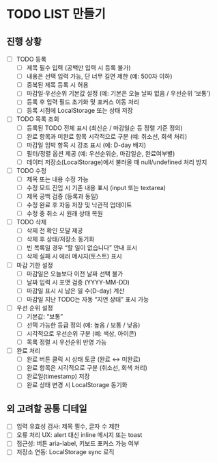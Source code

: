 # TODO LIST 만들기

## 진행 상황

- [ ] TODO 등록
  - [ ] 제목 필수 입력 (공백만 입력 시 등록 불가)
  - [ ] 내용은 선택 입력 가능, 단 너무 길면 제한 (예: 500자 이하)
  - [ ] 중복된 제목 등록 시 허용
  - [ ] 마감일·우선순위 기본값 설정 (예: 기본은 오늘 날짜 없음 / 우선순위 ‘보통’)
  - [ ] 등록 후 입력 필드 초기화 및 포커스 이동 처리
  - [ ] 등록 시점에 LocalStorage 또는 상태 저장
- [ ] TODO 목록 조회
  - [ ] 등록된 TODO 전체 표시 (최신순 / 마감일순 등 정렬 기준 정의)
  - [ ] 완료 항목과 미완료 항목 시각적으로 구분 (예: 취소선, 회색 처리)
  - [ ] 마감일 임박 항목 시 강조 표시 (예: D-day 배지)
  - [ ] 필터/정렬 옵션 제공 (예: 우선순위순, 마감일순, 완료여부별)
  - [ ] 데이터 저장소(LocalStorage)에서 불러올 때 null/undefined 처리 방지
- [ ] TODO 수정
  - [ ] 제목 또는 내용 수정 가능
  - [ ] 수정 모드 진입 시 기존 내용 표시 (input 또는 textarea)
  - [ ] 제목 공백 검증 (등록과 동일)
  - [ ] 수정 완료 후 자동 저장 및 낙관적 업데이트
  - [ ] 수정 중 취소 시 원래 상태 복원
- [ ] TODO 삭제
  - [ ] 삭제 전 확인 모달 제공
  - [ ] 삭제 후 상태/저장소 동기화
  - [ ] 빈 목록일 경우 “할 일이 없습니다” 안내 표시
  - [ ] 삭제 실패 시 에러 메시지(토스트) 표시
- [ ] 마감 기한 설정
  - [ ] 마감일은 오늘보다 이전 날짜 선택 불가
  - [ ] 날짜 입력 시 포맷 검증 (YYYY-MM-DD)
  - [ ] 마감일 표시 시 남은 일 수(D-day) 계산
  - [ ] 마감일 지난 TODO는 자동 “지연 상태” 표시 가능
- [ ] 우선 순위 설정
  - [ ] 기본값: “보통”
  - [ ] 선택 가능한 등급 정의 (예: 높음 / 보통 / 낮음)
  - [ ] 시각적으로 우선순위 구분 (예: 색상, 아이콘)
  - [ ] 목록 정렬 시 우선순위 반영 가능
- [ ] 완료 처리
  - [ ] 완료 버튼 클릭 시 상태 토글 (완료 ↔ 미완료)
  - [ ] 완료 항목은 시각적으로 구분 (취소선, 회색 처리)
  - [ ] 완료일(timestamp) 저장
  - [ ] 완료 상태 변경 시 LocalStorage 동기화

## 외 고려할 공통 디테일

- [ ] 입력 유효성 검사: 제목 필수, 글자 수 제한
- [ ] 오류 처리 UX: alert 대신 inline 메시지 또는 toast
- [ ] 접근성: 버튼 aria-label, 키보드 포커스 가능 여부
- [ ] 저장소 연동: LocalStorage sync 로직
